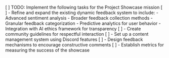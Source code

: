 [ ] TODO: Implement the following tasks for the Project Showcase mission
[ ] - Refine and expand the existing dynamic feedback system to include:
    - Advanced sentiment analysis
    - Broader feedback collection methods
    - Granular feedback categorization
    - Predictive analytics for user behavior
    - Integration with AI ethics framework for transparency
[ ] - Create community guidelines for respectful interaction
[ ] - Set up a content management system using Discord features
[ ] - Design feedback mechanisms to encourage constructive comments
[ ] - Establish metrics for measuring the success of the showcase